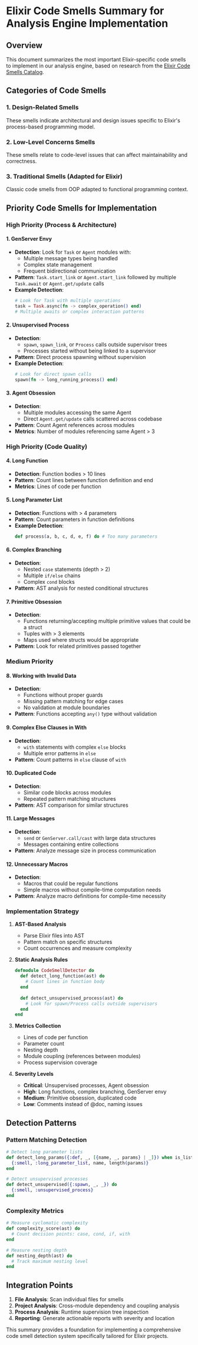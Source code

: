 # Elixir Code Smells Summary for Analysis Engine Implementation

## Overview
This document summarizes the most important Elixir-specific code smells to implement in our analysis engine, based on research from the [Elixir Code Smells Catalog](https://github.com/lucasvegi/Elixir-Code-Smells).

## Categories of Code Smells

### 1. Design-Related Smells
These smells indicate architectural and design issues specific to Elixir's process-based programming model.

### 2. Low-Level Concerns Smells
These smells relate to code-level issues that can affect maintainability and correctness.

### 3. Traditional Smells (Adapted for Elixir)
Classic code smells from OOP adapted to functional programming context.

## Priority Code Smells for Implementation

### High Priority (Process & Architecture)

#### 1. GenServer Envy
- **Detection**: Look for `Task` or `Agent` modules with:
  - Multiple message types being handled
  - Complex state management
  - Frequent bidirectional communication
- **Pattern**: `Task.start_link` or `Agent.start_link` followed by multiple `Task.await` or `Agent.get/update` calls
- **Example Detection**:
  ```elixir
  # Look for Task with multiple operations
  task = Task.async(fn -> complex_operation() end)
  # Multiple awaits or complex interaction patterns
  ```

#### 2. Unsupervised Process
- **Detection**: 
  - `spawn`, `spawn_link`, or `Process` calls outside supervisor trees
  - Processes started without being linked to a supervisor
- **Pattern**: Direct process spawning without supervision
- **Example Detection**:
  ```elixir
  # Look for direct spawn calls
  spawn(fn -> long_running_process() end)
  ```

#### 3. Agent Obsession
- **Detection**:
  - Multiple modules accessing the same Agent
  - Direct `Agent.get/update` calls scattered across codebase
- **Pattern**: Count Agent references across modules
- **Metrics**: Number of modules referencing same Agent > 3

### High Priority (Code Quality)

#### 4. Long Function
- **Detection**: Function bodies > 10 lines
- **Pattern**: Count lines between function definition and end
- **Metrics**: Lines of code per function

#### 5. Long Parameter List
- **Detection**: Functions with > 4 parameters
- **Pattern**: Count parameters in function definitions
- **Example Detection**:
  ```elixir
  def process(a, b, c, d, e, f) do # Too many parameters
  ```

#### 6. Complex Branching
- **Detection**:
  - Nested `case` statements (depth > 2)
  - Multiple `if/else` chains
  - Complex `cond` blocks
- **Pattern**: AST analysis for nested conditional structures

#### 7. Primitive Obsession
- **Detection**:
  - Functions returning/accepting multiple primitive values that could be a struct
  - Tuples with > 3 elements
  - Maps used where structs would be appropriate
- **Pattern**: Look for related primitives passed together

### Medium Priority

#### 8. Working with Invalid Data
- **Detection**:
  - Functions without proper guards
  - Missing pattern matching for edge cases
  - No validation at module boundaries
- **Pattern**: Functions accepting `any()` type without validation

#### 9. Complex Else Clauses in With
- **Detection**:
  - `with` statements with complex `else` blocks
  - Multiple error patterns in `else`
- **Pattern**: Count patterns in `else` clause of `with`

#### 10. Duplicated Code
- **Detection**: 
  - Similar code blocks across modules
  - Repeated pattern matching structures
- **Pattern**: AST comparison for similar structures

#### 11. Large Messages
- **Detection**:
  - `send` or `GenServer.call/cast` with large data structures
  - Messages containing entire collections
- **Pattern**: Analyze message size in process communication

#### 12. Unnecessary Macros
- **Detection**:
  - Macros that could be regular functions
  - Simple macros without compile-time computation needs
- **Pattern**: Analyze macro definitions for compile-time necessity

### Implementation Strategy

1. **AST-Based Analysis**
   - Parse Elixir files into AST
   - Pattern match on specific structures
   - Count occurrences and measure complexity

2. **Static Analysis Rules**
   ```elixir
   defmodule CodeSmellDetector do
     def detect_long_function(ast) do
       # Count lines in function body
     end
     
     def detect_unsupervised_process(ast) do
       # Look for spawn/Process calls outside supervisors
     end
   end
   ```

3. **Metrics Collection**
   - Lines of code per function
   - Parameter count
   - Nesting depth
   - Module coupling (references between modules)
   - Process supervision coverage

4. **Severity Levels**
   - **Critical**: Unsupervised processes, Agent obsession
   - **High**: Long functions, complex branching, GenServer envy
   - **Medium**: Primitive obsession, duplicated code
   - **Low**: Comments instead of @doc, naming issues

## Detection Patterns

### Pattern Matching Detection
```elixir
# Detect long parameter lists
def detect_long_params({:def, _, [{name, _, params} | _]}) when is_list(params) and length(params) > 4 do
  {:smell, :long_parameter_list, name, length(params)}
end

# Detect unsupervised processes
def detect_unsupervised({:spawn, _, _}) do
  {:smell, :unsupervised_process}
end
```

### Complexity Metrics
```elixir
# Measure cyclomatic complexity
def complexity_score(ast) do
  # Count decision points: case, cond, if, with
end

# Measure nesting depth
def nesting_depth(ast) do
  # Track maximum nesting level
end
```

## Integration Points

1. **File Analysis**: Scan individual files for smells
2. **Project Analysis**: Cross-module dependency and coupling analysis
3. **Process Analysis**: Runtime supervision tree inspection
4. **Reporting**: Generate actionable reports with severity and location

This summary provides a foundation for implementing a comprehensive code smell detection system specifically tailored for Elixir projects.